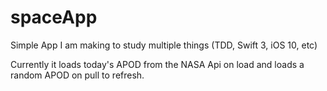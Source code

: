 # spaceApp

Simple App I am making to study multiple things (TDD, Swift 3, iOS 10, etc)

Currently it loads today's APOD from the NASA Api on load and loads a random APOD on pull to refresh.
